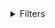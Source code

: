 <details>
  <summary>Filters</summary>

    tcp.port eq 25 or icmp		=> to match 
    tcp.port in {80,443,8080}


    Looking for packet contains this words:
      - tcp.payload contains "GET"
      - tcp.payload contains "pass"


    ip.dst ne 224.1.2.3
    not ip.dst or ip.dst ne 224.1.2.3
    ip.dst and ip.dst ne 224.1.2.3
    eq => equal
    ne => not equal

    
    Packets contains ip from 192.168.0.0 to 192.168.16.16
      - ip.src==192.168.0.0/16 or ip.dst==192.158.0.0/16
  
    ip.addr == 10.43.54.65
    ip.addr != 10.43.54.65
    ip.src != xxx.xxx.xxx.xxx && ip.dst != xxx.xxx.xxx.xxx && http
    ip.src != 10.43.54.65 or ip.dst != 10.43.54.65
    ! ( ip.addr == 10.43.54.65 )
    ! (ip.src == 10.43.54.65 or ip.dst == 10.43.54.65)
    wsp.header.user_agent matches "cldc"
    ip.addr in {10.0.0.5 .. 10.0.0.9, 192.168.1.1..192.168.1.9}

    
    HTTP METHODS:
      - http contains "https://www.wireshark.org"
      - http.request.method == "POST"
      - http.request.method in {"HEAD", "GET"}
      
  
    smb || nbns || dcerpc || nbss || dns
    ftp/tcp/dns/ip

    Check for word in a response
      - resp.string==ayhaga
</details>
